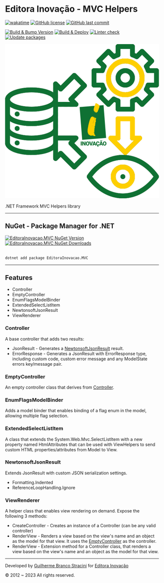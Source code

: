 # Editora Inovação - MVC Helpers

[![wakatime](https://wakatime.com/badge/github/InovacaoMediaBrasil/EditoraInovacao.MVC.svg)](https://wakatime.com/badge/github/InovacaoMediaBrasil/EditoraInovacao.MVC)
[![GitHub license](https://img.shields.io/github/license/InovacaoMediaBrasil/EditoraInovacao.MVC)](https://github.com/InovacaoMediaBrasil/EditoraInovacao.MVC)
[![GitHub last commit](https://img.shields.io/github/last-commit/InovacaoMediaBrasil/EditoraInovacao.MVC/main)](https://github.com/InovacaoMediaBrasil/EditoraInovacao.MVC)

[![Build & Bump Version](https://github.com/InovacaoMediaBrasil/EditoraInovacao.MVC/actions/workflows/build-bump-version.yml/badge.svg)](https://github.com/InovacaoMediaBrasil/EditoraInovacao.MVC/actions/workflows/build-bump-version.yml)
[![Build & Deploy](https://github.com/InovacaoMediaBrasil/EditoraInovacao.MVC/actions/workflows/build-deploy.yml/badge.svg)](https://github.com/InovacaoMediaBrasil/EditoraInovacao.MVC/actions/workflows/build-deploy.yml)
[![Linter check](https://github.com/InovacaoMediaBrasil/EditoraInovacao.MVC/actions/workflows/linter.yml/badge.svg)](https://github.com/InovacaoMediaBrasil/EditoraInovacao.MVC/actions/workflows/linter.yml)
[![Update packages](https://github.com/InovacaoMediaBrasil/EditoraInovacao.MVC/actions/workflows/update-packages.yml/badge.svg)](https://github.com/InovacaoMediaBrasil/EditoraInovacao.MVC/actions/workflows/update-packages.yml)

![logo.png](logo.png)

.NET Framework MVC Helpers library

---

## NuGet - Package Manager for .NET

[![EditoraInovacao.MVC NuGet Version](https://img.shields.io/nuget/v/EditoraInovacao.MVC.svg?style=flat)](https://www.nuget.org/packages/EditoraInovacao.MVC/)
[![EditoraInovacao.MVC NuGet Downloads](https://img.shields.io/nuget/dt/EditoraInovacao.MVC.svg?style=flat)](https://www.nuget.org/packages/EditoraInovacao.MVC/)

```bash

dotnet add package EditoraInovacao.MVC

```

---

## Features

- Controller
- EmptyController
- EnumFlagsModelBinder
- ExtendedSelectListItem
- NewtonsoftJsonResult
- ViewRenderer

### Controller

A base controller that adds two results:

- JsonResult - Generates a [NewtonsoftJsonResult](#NewtonsoftJsonResult) result.
- ErrorResponse - Generates a JsonResult with ErrorResponse type, including custom code, custom error message and any ModelState errors key/message pair.

### EmptyController

An empty controller class that derives from [Controller](#Controller).

### EnumFlagsModelBinder

Adds a model binder that enables binding of a flag enum in the model, allowing multiple flag selection.

### ExtendedSelectListItem

A class that extends the System.Web.Mvc.SelectListItem with a new property named HtmlAttributes that can be used with ViewHelpers to send custom HTML properties/attributes from Model to View.

### NewtonsoftJsonResult

Extends JsonResult with custom JSON serialization settings. 

- Formatting.Indented
- ReferenceLoopHandling.Ignore

### ViewRenderer

A helper class that enables view rendering on demand.
Expose the following 3 methods:

- CreateController - Creates an instance of a Controller (can be any valid controller)
- RenderView - Renders a view based on the view's name and an object as the model for that view. It uses the [EmptyController](#EmptyController) as the controller.
- RenderView - Extension method for a Controller class, that renders a view based on the view's name and an object as the model for that view.
 
---

Developed by [Guilherme Branco Stracini](https://www.guilhermebranco.com.br) for [Editora Inovação](https://www.editorainovacao.com.br) 

© 2012 ~ 2023 All rights reserved.
